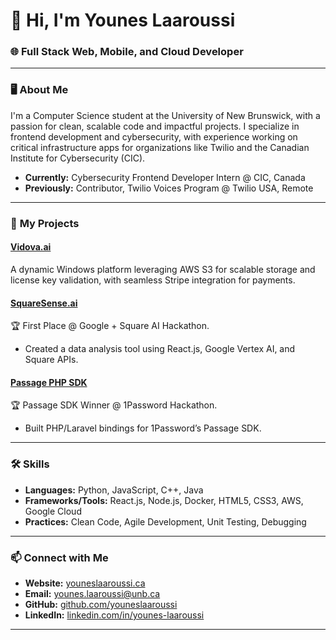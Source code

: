 # 👋 Hi, I'm Younes Laaroussi  

### 🌐 Full Stack Web, Mobile, and Cloud Developer  

---

### 🖥️ **About Me**  
I'm a Computer Science student at the University of New Brunswick, with a passion for clean, scalable code and impactful projects. I specialize in frontend development and cybersecurity, with experience working on critical infrastructure apps for organizations like Twilio and the Canadian Institute for Cybersecurity (CIC).  

- **Currently:** Cybersecurity Frontend Developer Intern @ CIC, Canada
- **Previously:** Contributor, Twilio Voices Program @ Twilio USA, Remote

---

### 🚀 **My Projects**  
#### [Vidova.ai](https://vidova.ai)  
A dynamic Windows platform leveraging AWS S3 for scalable storage and license key validation, with seamless Stripe integration for payments.  

#### [SquareSense.ai](https://github.com/eludadev/squaresense-ai)  
🏆 First Place @ Google + Square AI Hackathon.  
- Created a data analysis tool using React.js, Google Vertex AI, and Square APIs.  

#### [Passage PHP SDK](https://github.com/eludadev/Passage)  
🏆 Passage SDK Winner @ 1Password Hackathon.  
- Built PHP/Laravel bindings for 1Password’s Passage SDK.  

---

### 🛠️ **Skills**  
- **Languages:** Python, JavaScript, C++, Java  
- **Frameworks/Tools:** React.js, Node.js, Docker, HTML5, CSS3, AWS, Google Cloud  
- **Practices:** Clean Code, Agile Development, Unit Testing, Debugging  

---

### 📫 **Connect with Me**  
- **Website:** [youneslaaroussi.ca](https://youneslaaroussi.ca)  
- **Email:** [younes.laaroussi@unb.ca](mailto:hello@youneslaaroussi.ca)  
- **GitHub:** [github.com/youneslaaroussi](https://github.com/youneslaaroussi)  
- **LinkedIn:** [linkedin.com/in/younes-laaroussi](https://linkedin.com/in/younes-laaroussi)  

---